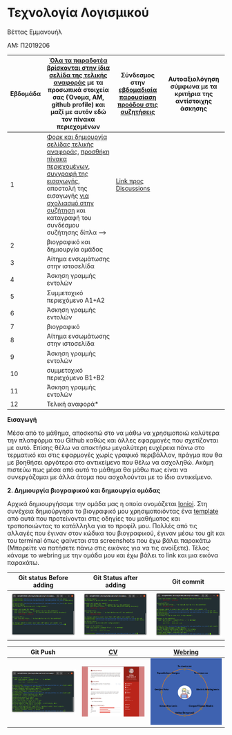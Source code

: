 # Τεχνολογία Λογισμικού 

Βέττας Εμμανουήλ

ΑΜ: Π2019206

| Εβδομάδα | [Όλα τα παραδοτέα βρίσκονται στην ίδια σελίδα της τελικής αναφοράς](https://courses-ionio.github.io/help/deliverables/) με τα προσωπικά στοιχεία σας (Όνομα, ΑΜ, github profile) και μαζί με αυτόν εδώ τον πίνακα περιεχομένων | Σύνδεσμος στην [εβδομαδιαία παρουσίαση προόδου στις συζητήσεις](https://github.com/courses-ionio/help/discussions/categories/show-and-tell) | Αυτοαξιολόγηση σύμφωνα με τα κριτήρια της αντίστοιχης άσκησης |
| --- | --- | --- | --- |
| 1 | [Φορκ και δημιουργία σελίδας τελικής αναφοράς](https://courses-ionio.github.io/help/guide/), [προσθήκη πίνακα περιεχομένων](https://raw.githubusercontent.com/courses-ionio/sw/master/README.md), [συγγραφή της εισαγωγής](https://courses-ionio.github.io/help/intro/), αποστολή της εισαγωγής [για σχολιασμό στην συζήτηση](https://github.com/courses-ionio/help/discussions/categories/show-and-tell) και καταγραφή του συνδέσμου συζήτησης δίπλα --> | [Link προς Discussions](https://github.com/courses-ionio/help/discussions/108) | |
| 2 | βιογραφικό και δημιουργία ομάδας | | |
| 3 | Αίτημα ενσωμάτωσης στην ιστοσελίδα | | |
| 4 | Άσκηση γραμμής εντολών | | |
| 5 | Συμμετοχικό περιεχόμενο A1+A2 | | |
| 6 | Άσκηση γραμμής εντολών | | |
| 7 | βιογραφικό | | |
| 8 | Αίτημα ενσωμάτωσης στην ιστοσελίδα | | |
| 9 | Άσκηση γραμμής εντολών | | |
| 10 | συμμετοχικό περιεχόμενο B1+B2 | | |
| 11 | Άσκηση γραμμής εντολών | | |
| 12 | Τελική αναφορά* | | |

**Εισαγωγή**

Μέσα από το μάθημα, αποσκοπώ στο να μάθω να χρησιμοποιώ καλύτερα την πλατφόρμα του Github καθώς και άλλες εφαρμογές που σχετίζονται με αυτό. Επίσης θέλω να αποκτήσω μεγαλύτερη ευχέρεια πάνω στο τερματικό και στις εφαρμογές χωρίς γραφικό περιβάλλον, πράγμα που θα με βοηθήσει αργότερα στο αντικείμενο που θέλω να ασχοληθώ. Ακόμη πιστεύω πως μέσα από αυτό το μάθημα θα μάθω πως είναι να συνεργάζομαι με άλλα άτομα που ασχολούνται με το ίδιο αντικείμενο.


**2. Δημιουργία βιογραφικού και δημιουργία ομάδας**

Αρχικά δημιουργήσαμε την ομάδα μας η οποία ονομάζεται [Ionioi](https://github.com/ionioi). Στη συνέχεια δημιούργησα το βιογραφικό μου χρησιμοποιόντας ένα [template](https://github.com/sharu725/online-cv) από αυτά που προτείνονται στις οδηγίες του μαθήματος και τροποποιώντας το κατάλληλα για το προφίλ μου. Πολλές από τις αλλαγές που έγιναν στον κώδικα του βιογραφικού, έγιναν μέσω του git και του terminal όπως φαίνεται στα screenshots που έχω βάλει παρακάτω (Μπορείτε να πατήσετε πάνω στις εικόνες για να τις ανοίξετε). Τέλος κάναμε το webring με την ομάδα μου και έχω βάλει το link και μια εικόνα παρακάτω.
 

| Git status Before adding | Git Status after adding | Git commit |
|---------|---------|---------|
| <img src="https://github.com/Mnlsvt/online-cv/blob/master/assets/images/status_before.png?raw=true" width="300"/> | <img src="https://github.com/Mnlsvt/online-cv/blob/master/assets/images/status_after.png?raw=true" width="300"/> | <img src="https://github.com/Mnlsvt/online-cv/blob/master/assets/images/commit.png?raw=true" width="300"/> |

 | Git Push | [CV](https://mnlsvt.github.io/online-cv/) | [Webring](https://ionioi.netlify.app) |
|---------|---------|---------|
| <img src="https://github.com/Mnlsvt/online-cv/blob/master/assets/images/push.png?raw=true" width="300"/> | <img src="https://github.com/Mnlsvt/online-cv/blob/master/assets/images/Screenshot%20from%202022-02-27%2019-51-35.png?raw=true" width="300"/> | <img src="https://github.com/Mnlsvt/online-cv/blob/master/assets/images/webring.png?raw=true" width="300"/> | 




